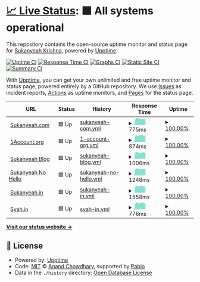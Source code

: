 # [📈 Live Status](https://status.sukanyeah.com): <!--live status--> **🟩 All systems operational**

This repository contains the open-source uptime monitor and status page for [Sukanyeah Krishna](www.sukanyeah.com), powered by [Upptime](https://github.com/upptime/upptime).

[![Uptime CI](https://github.com/Sukanyeah/upptime/workflows/Uptime%20CI/badge.svg)](https://github.com/Sukanyeah/upptime/actions?query=workflow%3A%22Uptime+CI%22)
[![Response Time CI](https://github.com/Sukanyeah/upptime/workflows/Response%20Time%20CI/badge.svg)](https://github.com/Sukanyeah/upptime/actions?query=workflow%3A%22Response+Time+CI%22)
[![Graphs CI](https://github.com/Sukanyeah/upptime/workflows/Graphs%20CI/badge.svg)](https://github.com/Sukanyeah/upptime/actions?query=workflow%3A%22Graphs+CI%22)
[![Static Site CI](https://github.com/Sukanyeah/upptime/workflows/Static%20Site%20CI/badge.svg)](https://github.com/Sukanyeah/upptime/actions?query=workflow%3A%22Static+Site+CI%22)
[![Summary CI](https://github.com/Sukanyeah/upptime/workflows/Summary%20CI/badge.svg)](https://github.com/Sukanyeah/upptime/actions?query=workflow%3A%22Summary+CI%22)

With [Upptime](https://upptime.js.org), you can get your own unlimited and free uptime monitor and status page, powered entirely by a GitHub repository. We use [Issues](https://github.com/Sukanyeah/upptime/issues) as incident reports, [Actions](https://github.com/Sukanyeah/upptime/actions) as uptime monitors, and [Pages](https://status.sukanyeah.com) for the status page.

<!--start: status pages-->
<!-- This summary is generated by Upptime (https://github.com/upptime/upptime) -->
<!-- Do not edit this manually, your changes will be overwritten -->
<!-- prettier-ignore -->
| URL | Status | History | Response Time | Uptime |
| --- | ------ | ------- | ------------- | ------ |
| <img alt="" src="https://icons.duckduckgo.com/ip3/www.sukanyeah.com.ico" height="13"> [Sukanyeah.com](https://www.sukanyeah.com) | 🟩 Up | [sukanyeah-com.yml](https://github.com/Sukanyeah/Uptime/commits/HEAD/history/sukanyeah-com.yml) | <details><summary><img alt="Response time graph" src="./graphs/sukanyeah-com/response-time-week.png" height="20"> 775ms</summary><br><a href="https://status.sukanyeah.com/history/sukanyeah-com"><img alt="Response time 784" src="https://img.shields.io/endpoint?url=https%3A%2F%2Fraw.githubusercontent.com%2FSukanyeah%2FUptime%2FHEAD%2Fapi%2Fsukanyeah-com%2Fresponse-time.json"></a><br><a href="https://status.sukanyeah.com/history/sukanyeah-com"><img alt="24-hour response time 766" src="https://img.shields.io/endpoint?url=https%3A%2F%2Fraw.githubusercontent.com%2FSukanyeah%2FUptime%2FHEAD%2Fapi%2Fsukanyeah-com%2Fresponse-time-day.json"></a><br><a href="https://status.sukanyeah.com/history/sukanyeah-com"><img alt="7-day response time 775" src="https://img.shields.io/endpoint?url=https%3A%2F%2Fraw.githubusercontent.com%2FSukanyeah%2FUptime%2FHEAD%2Fapi%2Fsukanyeah-com%2Fresponse-time-week.json"></a><br><a href="https://status.sukanyeah.com/history/sukanyeah-com"><img alt="30-day response time 778" src="https://img.shields.io/endpoint?url=https%3A%2F%2Fraw.githubusercontent.com%2FSukanyeah%2FUptime%2FHEAD%2Fapi%2Fsukanyeah-com%2Fresponse-time-month.json"></a><br><a href="https://status.sukanyeah.com/history/sukanyeah-com"><img alt="1-year response time 784" src="https://img.shields.io/endpoint?url=https%3A%2F%2Fraw.githubusercontent.com%2FSukanyeah%2FUptime%2FHEAD%2Fapi%2Fsukanyeah-com%2Fresponse-time-year.json"></a></details> | <details><summary><a href="https://status.sukanyeah.com/history/sukanyeah-com">100.00%</a></summary><a href="https://status.sukanyeah.com/history/sukanyeah-com"><img alt="All-time uptime 98.94%" src="https://img.shields.io/endpoint?url=https%3A%2F%2Fraw.githubusercontent.com%2FSukanyeah%2FUptime%2FHEAD%2Fapi%2Fsukanyeah-com%2Fuptime.json"></a><br><a href="https://status.sukanyeah.com/history/sukanyeah-com"><img alt="24-hour uptime 100.00%" src="https://img.shields.io/endpoint?url=https%3A%2F%2Fraw.githubusercontent.com%2FSukanyeah%2FUptime%2FHEAD%2Fapi%2Fsukanyeah-com%2Fuptime-day.json"></a><br><a href="https://status.sukanyeah.com/history/sukanyeah-com"><img alt="7-day uptime 100.00%" src="https://img.shields.io/endpoint?url=https%3A%2F%2Fraw.githubusercontent.com%2FSukanyeah%2FUptime%2FHEAD%2Fapi%2Fsukanyeah-com%2Fuptime-week.json"></a><br><a href="https://status.sukanyeah.com/history/sukanyeah-com"><img alt="30-day uptime 100.00%" src="https://img.shields.io/endpoint?url=https%3A%2F%2Fraw.githubusercontent.com%2FSukanyeah%2FUptime%2FHEAD%2Fapi%2Fsukanyeah-com%2Fuptime-month.json"></a><br><a href="https://status.sukanyeah.com/history/sukanyeah-com"><img alt="1-year uptime 98.94%" src="https://img.shields.io/endpoint?url=https%3A%2F%2Fraw.githubusercontent.com%2FSukanyeah%2FUptime%2FHEAD%2Fapi%2Fsukanyeah-com%2Fuptime-year.json"></a></details>
| <img alt="" src="https://icons.duckduckgo.com/ip3/www.1account.org.ico" height="13"> [1Account.org](https://www.1account.org) | 🟩 Up | [1-account-org.yml](https://github.com/Sukanyeah/Uptime/commits/HEAD/history/1-account-org.yml) | <details><summary><img alt="Response time graph" src="./graphs/1-account-org/response-time-week.png" height="20"> 874ms</summary><br><a href="https://status.sukanyeah.com/history/1-account-org"><img alt="Response time 853" src="https://img.shields.io/endpoint?url=https%3A%2F%2Fraw.githubusercontent.com%2FSukanyeah%2FUptime%2FHEAD%2Fapi%2F1-account-org%2Fresponse-time.json"></a><br><a href="https://status.sukanyeah.com/history/1-account-org"><img alt="24-hour response time 929" src="https://img.shields.io/endpoint?url=https%3A%2F%2Fraw.githubusercontent.com%2FSukanyeah%2FUptime%2FHEAD%2Fapi%2F1-account-org%2Fresponse-time-day.json"></a><br><a href="https://status.sukanyeah.com/history/1-account-org"><img alt="7-day response time 874" src="https://img.shields.io/endpoint?url=https%3A%2F%2Fraw.githubusercontent.com%2FSukanyeah%2FUptime%2FHEAD%2Fapi%2F1-account-org%2Fresponse-time-week.json"></a><br><a href="https://status.sukanyeah.com/history/1-account-org"><img alt="30-day response time 868" src="https://img.shields.io/endpoint?url=https%3A%2F%2Fraw.githubusercontent.com%2FSukanyeah%2FUptime%2FHEAD%2Fapi%2F1-account-org%2Fresponse-time-month.json"></a><br><a href="https://status.sukanyeah.com/history/1-account-org"><img alt="1-year response time 853" src="https://img.shields.io/endpoint?url=https%3A%2F%2Fraw.githubusercontent.com%2FSukanyeah%2FUptime%2FHEAD%2Fapi%2F1-account-org%2Fresponse-time-year.json"></a></details> | <details><summary><a href="https://status.sukanyeah.com/history/1-account-org">100.00%</a></summary><a href="https://status.sukanyeah.com/history/1-account-org"><img alt="All-time uptime 98.76%" src="https://img.shields.io/endpoint?url=https%3A%2F%2Fraw.githubusercontent.com%2FSukanyeah%2FUptime%2FHEAD%2Fapi%2F1-account-org%2Fuptime.json"></a><br><a href="https://status.sukanyeah.com/history/1-account-org"><img alt="24-hour uptime 100.00%" src="https://img.shields.io/endpoint?url=https%3A%2F%2Fraw.githubusercontent.com%2FSukanyeah%2FUptime%2FHEAD%2Fapi%2F1-account-org%2Fuptime-day.json"></a><br><a href="https://status.sukanyeah.com/history/1-account-org"><img alt="7-day uptime 100.00%" src="https://img.shields.io/endpoint?url=https%3A%2F%2Fraw.githubusercontent.com%2FSukanyeah%2FUptime%2FHEAD%2Fapi%2F1-account-org%2Fuptime-week.json"></a><br><a href="https://status.sukanyeah.com/history/1-account-org"><img alt="30-day uptime 100.00%" src="https://img.shields.io/endpoint?url=https%3A%2F%2Fraw.githubusercontent.com%2FSukanyeah%2FUptime%2FHEAD%2Fapi%2F1-account-org%2Fuptime-month.json"></a><br><a href="https://status.sukanyeah.com/history/1-account-org"><img alt="1-year uptime 98.76%" src="https://img.shields.io/endpoint?url=https%3A%2F%2Fraw.githubusercontent.com%2FSukanyeah%2FUptime%2FHEAD%2Fapi%2F1-account-org%2Fuptime-year.json"></a></details>
| <img alt="" src="https://icons.duckduckgo.com/ip3/ml.sukanyeah.com.ico" height="13"> [Sukanyeah Blog](https://ml.sukanyeah.com) | 🟩 Up | [sukanyeah-blog.yml](https://github.com/Sukanyeah/Uptime/commits/HEAD/history/sukanyeah-blog.yml) | <details><summary><img alt="Response time graph" src="./graphs/sukanyeah-blog/response-time-week.png" height="20"> 1006ms</summary><br><a href="https://status.sukanyeah.com/history/sukanyeah-blog"><img alt="Response time 1025" src="https://img.shields.io/endpoint?url=https%3A%2F%2Fraw.githubusercontent.com%2FSukanyeah%2FUptime%2FHEAD%2Fapi%2Fsukanyeah-blog%2Fresponse-time.json"></a><br><a href="https://status.sukanyeah.com/history/sukanyeah-blog"><img alt="24-hour response time 1013" src="https://img.shields.io/endpoint?url=https%3A%2F%2Fraw.githubusercontent.com%2FSukanyeah%2FUptime%2FHEAD%2Fapi%2Fsukanyeah-blog%2Fresponse-time-day.json"></a><br><a href="https://status.sukanyeah.com/history/sukanyeah-blog"><img alt="7-day response time 1006" src="https://img.shields.io/endpoint?url=https%3A%2F%2Fraw.githubusercontent.com%2FSukanyeah%2FUptime%2FHEAD%2Fapi%2Fsukanyeah-blog%2Fresponse-time-week.json"></a><br><a href="https://status.sukanyeah.com/history/sukanyeah-blog"><img alt="30-day response time 1009" src="https://img.shields.io/endpoint?url=https%3A%2F%2Fraw.githubusercontent.com%2FSukanyeah%2FUptime%2FHEAD%2Fapi%2Fsukanyeah-blog%2Fresponse-time-month.json"></a><br><a href="https://status.sukanyeah.com/history/sukanyeah-blog"><img alt="1-year response time 1025" src="https://img.shields.io/endpoint?url=https%3A%2F%2Fraw.githubusercontent.com%2FSukanyeah%2FUptime%2FHEAD%2Fapi%2Fsukanyeah-blog%2Fresponse-time-year.json"></a></details> | <details><summary><a href="https://status.sukanyeah.com/history/sukanyeah-blog">100.00%</a></summary><a href="https://status.sukanyeah.com/history/sukanyeah-blog"><img alt="All-time uptime 98.77%" src="https://img.shields.io/endpoint?url=https%3A%2F%2Fraw.githubusercontent.com%2FSukanyeah%2FUptime%2FHEAD%2Fapi%2Fsukanyeah-blog%2Fuptime.json"></a><br><a href="https://status.sukanyeah.com/history/sukanyeah-blog"><img alt="24-hour uptime 100.00%" src="https://img.shields.io/endpoint?url=https%3A%2F%2Fraw.githubusercontent.com%2FSukanyeah%2FUptime%2FHEAD%2Fapi%2Fsukanyeah-blog%2Fuptime-day.json"></a><br><a href="https://status.sukanyeah.com/history/sukanyeah-blog"><img alt="7-day uptime 100.00%" src="https://img.shields.io/endpoint?url=https%3A%2F%2Fraw.githubusercontent.com%2FSukanyeah%2FUptime%2FHEAD%2Fapi%2Fsukanyeah-blog%2Fuptime-week.json"></a><br><a href="https://status.sukanyeah.com/history/sukanyeah-blog"><img alt="30-day uptime 100.00%" src="https://img.shields.io/endpoint?url=https%3A%2F%2Fraw.githubusercontent.com%2FSukanyeah%2FUptime%2FHEAD%2Fapi%2Fsukanyeah-blog%2Fuptime-month.json"></a><br><a href="https://status.sukanyeah.com/history/sukanyeah-blog"><img alt="1-year uptime 98.77%" src="https://img.shields.io/endpoint?url=https%3A%2F%2Fraw.githubusercontent.com%2FSukanyeah%2FUptime%2FHEAD%2Fapi%2Fsukanyeah-blog%2Fuptime-year.json"></a></details>
| <img alt="" src="https://icons.duckduckgo.com/ip3/nohello.sukanyeah.com.ico" height="13"> [Sukanyeah No Hello](https://nohello.sukanyeah.com) | 🟩 Up | [sukanyeah-no-hello.yml](https://github.com/Sukanyeah/Uptime/commits/HEAD/history/sukanyeah-no-hello.yml) | <details><summary><img alt="Response time graph" src="./graphs/sukanyeah-no-hello/response-time-week.png" height="20"> 1248ms</summary><br><a href="https://status.sukanyeah.com/history/sukanyeah-no-hello"><img alt="Response time 1252" src="https://img.shields.io/endpoint?url=https%3A%2F%2Fraw.githubusercontent.com%2FSukanyeah%2FUptime%2FHEAD%2Fapi%2Fsukanyeah-no-hello%2Fresponse-time.json"></a><br><a href="https://status.sukanyeah.com/history/sukanyeah-no-hello"><img alt="24-hour response time 1310" src="https://img.shields.io/endpoint?url=https%3A%2F%2Fraw.githubusercontent.com%2FSukanyeah%2FUptime%2FHEAD%2Fapi%2Fsukanyeah-no-hello%2Fresponse-time-day.json"></a><br><a href="https://status.sukanyeah.com/history/sukanyeah-no-hello"><img alt="7-day response time 1248" src="https://img.shields.io/endpoint?url=https%3A%2F%2Fraw.githubusercontent.com%2FSukanyeah%2FUptime%2FHEAD%2Fapi%2Fsukanyeah-no-hello%2Fresponse-time-week.json"></a><br><a href="https://status.sukanyeah.com/history/sukanyeah-no-hello"><img alt="30-day response time 1237" src="https://img.shields.io/endpoint?url=https%3A%2F%2Fraw.githubusercontent.com%2FSukanyeah%2FUptime%2FHEAD%2Fapi%2Fsukanyeah-no-hello%2Fresponse-time-month.json"></a><br><a href="https://status.sukanyeah.com/history/sukanyeah-no-hello"><img alt="1-year response time 1252" src="https://img.shields.io/endpoint?url=https%3A%2F%2Fraw.githubusercontent.com%2FSukanyeah%2FUptime%2FHEAD%2Fapi%2Fsukanyeah-no-hello%2Fresponse-time-year.json"></a></details> | <details><summary><a href="https://status.sukanyeah.com/history/sukanyeah-no-hello">100.00%</a></summary><a href="https://status.sukanyeah.com/history/sukanyeah-no-hello"><img alt="All-time uptime 98.76%" src="https://img.shields.io/endpoint?url=https%3A%2F%2Fraw.githubusercontent.com%2FSukanyeah%2FUptime%2FHEAD%2Fapi%2Fsukanyeah-no-hello%2Fuptime.json"></a><br><a href="https://status.sukanyeah.com/history/sukanyeah-no-hello"><img alt="24-hour uptime 100.00%" src="https://img.shields.io/endpoint?url=https%3A%2F%2Fraw.githubusercontent.com%2FSukanyeah%2FUptime%2FHEAD%2Fapi%2Fsukanyeah-no-hello%2Fuptime-day.json"></a><br><a href="https://status.sukanyeah.com/history/sukanyeah-no-hello"><img alt="7-day uptime 100.00%" src="https://img.shields.io/endpoint?url=https%3A%2F%2Fraw.githubusercontent.com%2FSukanyeah%2FUptime%2FHEAD%2Fapi%2Fsukanyeah-no-hello%2Fuptime-week.json"></a><br><a href="https://status.sukanyeah.com/history/sukanyeah-no-hello"><img alt="30-day uptime 100.00%" src="https://img.shields.io/endpoint?url=https%3A%2F%2Fraw.githubusercontent.com%2FSukanyeah%2FUptime%2FHEAD%2Fapi%2Fsukanyeah-no-hello%2Fuptime-month.json"></a><br><a href="https://status.sukanyeah.com/history/sukanyeah-no-hello"><img alt="1-year uptime 98.76%" src="https://img.shields.io/endpoint?url=https%3A%2F%2Fraw.githubusercontent.com%2FSukanyeah%2FUptime%2FHEAD%2Fapi%2Fsukanyeah-no-hello%2Fuptime-year.json"></a></details>
| <img alt="" src="https://icons.duckduckgo.com/ip3/www.sukanyeah.in.ico" height="13"> [Sukanyeah.in](https://www.sukanyeah.in) | 🟩 Up | [sukanyeah-in.yml](https://github.com/Sukanyeah/Uptime/commits/HEAD/history/sukanyeah-in.yml) | <details><summary><img alt="Response time graph" src="./graphs/sukanyeah-in/response-time-week.png" height="20"> 1558ms</summary><br><a href="https://status.sukanyeah.com/history/sukanyeah-in"><img alt="Response time 1511" src="https://img.shields.io/endpoint?url=https%3A%2F%2Fraw.githubusercontent.com%2FSukanyeah%2FUptime%2FHEAD%2Fapi%2Fsukanyeah-in%2Fresponse-time.json"></a><br><a href="https://status.sukanyeah.com/history/sukanyeah-in"><img alt="24-hour response time 1574" src="https://img.shields.io/endpoint?url=https%3A%2F%2Fraw.githubusercontent.com%2FSukanyeah%2FUptime%2FHEAD%2Fapi%2Fsukanyeah-in%2Fresponse-time-day.json"></a><br><a href="https://status.sukanyeah.com/history/sukanyeah-in"><img alt="7-day response time 1558" src="https://img.shields.io/endpoint?url=https%3A%2F%2Fraw.githubusercontent.com%2FSukanyeah%2FUptime%2FHEAD%2Fapi%2Fsukanyeah-in%2Fresponse-time-week.json"></a><br><a href="https://status.sukanyeah.com/history/sukanyeah-in"><img alt="30-day response time 1509" src="https://img.shields.io/endpoint?url=https%3A%2F%2Fraw.githubusercontent.com%2FSukanyeah%2FUptime%2FHEAD%2Fapi%2Fsukanyeah-in%2Fresponse-time-month.json"></a><br><a href="https://status.sukanyeah.com/history/sukanyeah-in"><img alt="1-year response time 1511" src="https://img.shields.io/endpoint?url=https%3A%2F%2Fraw.githubusercontent.com%2FSukanyeah%2FUptime%2FHEAD%2Fapi%2Fsukanyeah-in%2Fresponse-time-year.json"></a></details> | <details><summary><a href="https://status.sukanyeah.com/history/sukanyeah-in">100.00%</a></summary><a href="https://status.sukanyeah.com/history/sukanyeah-in"><img alt="All-time uptime 98.76%" src="https://img.shields.io/endpoint?url=https%3A%2F%2Fraw.githubusercontent.com%2FSukanyeah%2FUptime%2FHEAD%2Fapi%2Fsukanyeah-in%2Fuptime.json"></a><br><a href="https://status.sukanyeah.com/history/sukanyeah-in"><img alt="24-hour uptime 100.00%" src="https://img.shields.io/endpoint?url=https%3A%2F%2Fraw.githubusercontent.com%2FSukanyeah%2FUptime%2FHEAD%2Fapi%2Fsukanyeah-in%2Fuptime-day.json"></a><br><a href="https://status.sukanyeah.com/history/sukanyeah-in"><img alt="7-day uptime 100.00%" src="https://img.shields.io/endpoint?url=https%3A%2F%2Fraw.githubusercontent.com%2FSukanyeah%2FUptime%2FHEAD%2Fapi%2Fsukanyeah-in%2Fuptime-week.json"></a><br><a href="https://status.sukanyeah.com/history/sukanyeah-in"><img alt="30-day uptime 100.00%" src="https://img.shields.io/endpoint?url=https%3A%2F%2Fraw.githubusercontent.com%2FSukanyeah%2FUptime%2FHEAD%2Fapi%2Fsukanyeah-in%2Fuptime-month.json"></a><br><a href="https://status.sukanyeah.com/history/sukanyeah-in"><img alt="1-year uptime 98.76%" src="https://img.shields.io/endpoint?url=https%3A%2F%2Fraw.githubusercontent.com%2FSukanyeah%2FUptime%2FHEAD%2Fapi%2Fsukanyeah-in%2Fuptime-year.json"></a></details>
| <img alt="" src="https://icons.duckduckgo.com/ip3/www.syah.in.ico" height="13"> [Syah.in](https://www.syah.in) | 🟩 Up | [syah-in.yml](https://github.com/Sukanyeah/Uptime/commits/HEAD/history/syah-in.yml) | <details><summary><img alt="Response time graph" src="./graphs/syah-in/response-time-week.png" height="20"> 776ms</summary><br><a href="https://status.sukanyeah.com/history/syah-in"><img alt="Response time 751" src="https://img.shields.io/endpoint?url=https%3A%2F%2Fraw.githubusercontent.com%2FSukanyeah%2FUptime%2FHEAD%2Fapi%2Fsyah-in%2Fresponse-time.json"></a><br><a href="https://status.sukanyeah.com/history/syah-in"><img alt="24-hour response time 779" src="https://img.shields.io/endpoint?url=https%3A%2F%2Fraw.githubusercontent.com%2FSukanyeah%2FUptime%2FHEAD%2Fapi%2Fsyah-in%2Fresponse-time-day.json"></a><br><a href="https://status.sukanyeah.com/history/syah-in"><img alt="7-day response time 776" src="https://img.shields.io/endpoint?url=https%3A%2F%2Fraw.githubusercontent.com%2FSukanyeah%2FUptime%2FHEAD%2Fapi%2Fsyah-in%2Fresponse-time-week.json"></a><br><a href="https://status.sukanyeah.com/history/syah-in"><img alt="30-day response time 751" src="https://img.shields.io/endpoint?url=https%3A%2F%2Fraw.githubusercontent.com%2FSukanyeah%2FUptime%2FHEAD%2Fapi%2Fsyah-in%2Fresponse-time-month.json"></a><br><a href="https://status.sukanyeah.com/history/syah-in"><img alt="1-year response time 751" src="https://img.shields.io/endpoint?url=https%3A%2F%2Fraw.githubusercontent.com%2FSukanyeah%2FUptime%2FHEAD%2Fapi%2Fsyah-in%2Fresponse-time-year.json"></a></details> | <details><summary><a href="https://status.sukanyeah.com/history/syah-in">100.00%</a></summary><a href="https://status.sukanyeah.com/history/syah-in"><img alt="All-time uptime 98.76%" src="https://img.shields.io/endpoint?url=https%3A%2F%2Fraw.githubusercontent.com%2FSukanyeah%2FUptime%2FHEAD%2Fapi%2Fsyah-in%2Fuptime.json"></a><br><a href="https://status.sukanyeah.com/history/syah-in"><img alt="24-hour uptime 100.00%" src="https://img.shields.io/endpoint?url=https%3A%2F%2Fraw.githubusercontent.com%2FSukanyeah%2FUptime%2FHEAD%2Fapi%2Fsyah-in%2Fuptime-day.json"></a><br><a href="https://status.sukanyeah.com/history/syah-in"><img alt="7-day uptime 100.00%" src="https://img.shields.io/endpoint?url=https%3A%2F%2Fraw.githubusercontent.com%2FSukanyeah%2FUptime%2FHEAD%2Fapi%2Fsyah-in%2Fuptime-week.json"></a><br><a href="https://status.sukanyeah.com/history/syah-in"><img alt="30-day uptime 100.00%" src="https://img.shields.io/endpoint?url=https%3A%2F%2Fraw.githubusercontent.com%2FSukanyeah%2FUptime%2FHEAD%2Fapi%2Fsyah-in%2Fuptime-month.json"></a><br><a href="https://status.sukanyeah.com/history/syah-in"><img alt="1-year uptime 98.76%" src="https://img.shields.io/endpoint?url=https%3A%2F%2Fraw.githubusercontent.com%2FSukanyeah%2FUptime%2FHEAD%2Fapi%2Fsyah-in%2Fuptime-year.json"></a></details>

<!--end: status pages-->

[**Visit our status website →**](https://status.sukanyeah.com)

## 📄 License

- Powered by: [Upptime](https://github.com/upptime/upptime)
- Code: [MIT](./LICENSE) © [Anand Chowdhary](https://anandchowdhary.com), supported by [Pabio](https://pabio.com)
- Data in the `./history` directory: [Open Database License](https://opendatacommons.org/licenses/odbl/1-0/)
